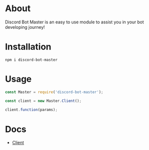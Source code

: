 # About

Discord Bot Master is an easy to use module to assist you in your bot developing journey!

# Installation

`npm i discord-bot-master`

# Usage

```js
const Master = require('discord-bot-master');

const client = new Master.Client();

client.function(params);
```

# Docs

* [Client]('https://github.com/Rgk2k7/discord-bot-master/blob/main/Docs/Client.md')